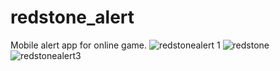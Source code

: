 # redstone_alert
Mobile alert app for online game.
![redstonealert 1](https://github.com/lkai1/redstone_alert/assets/62508363/8d280eb4-aef3-46ab-aa55-c105acbc0ec5)
![redstone](https://github.com/lkai1/redstone_alert/assets/62508363/b9c7f648-295e-4ea6-9366-b1ffc4064fe0)
![redstonealert3](https://github.com/lkai1/redstone_alert/assets/62508363/53144b22-7f66-4a94-b20e-60d9c4ac573e)
